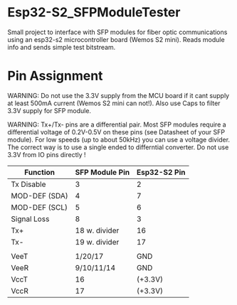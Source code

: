 # Esp32-S2_SFPModuleTester
Small project to interface with SFP modules for fiber optic communications using an esp32-s2 microcontroller board (Wemos S2 mini). Reads module info and sends simple test bitstream.

# Pin Assignment

WARNING: Do not use the 3.3V supply from the MCU board if it cant supply at least 500mA current (Wemos S2 mini can not!). Also use Caps to filter 3.3V supply for SFP module.

WARNING: Tx+/Tx- pins are a differential pair. Most SFP modules require a differential voltage of 0.2V-0.5V on these pins (see Datasheet of your SFP module). For low speeds (up to about 50kHz) you can use a voltage divider. The correct way is to use a single ended to differntial converter. Do not use 3.3V from IO pins directly !



| Function      | SFP Module Pin| Esp32-S2 Pin |
| ------------- | ------------- | ------------ |
| Tx Disable    |   3           |   2          |
| MOD-DEF (SDA) |   4           |   7	       |
| MOD-DEF (SCL) |   5           |   6          |
| Signal Loss   |   8           |   3          |
| Tx+           | 18 w. divider |   16         |
| Tx-           | 19 w. divider |   17         |
|               |               |              |
| VeeT          |   1/20/17     |   GND        |
| VeeR          |   9/10/11/14  |   GND        |
| VccT          |   16          |   (+3.3V)    |
| VccR          |   17          |   (+3.3V)    |
      
